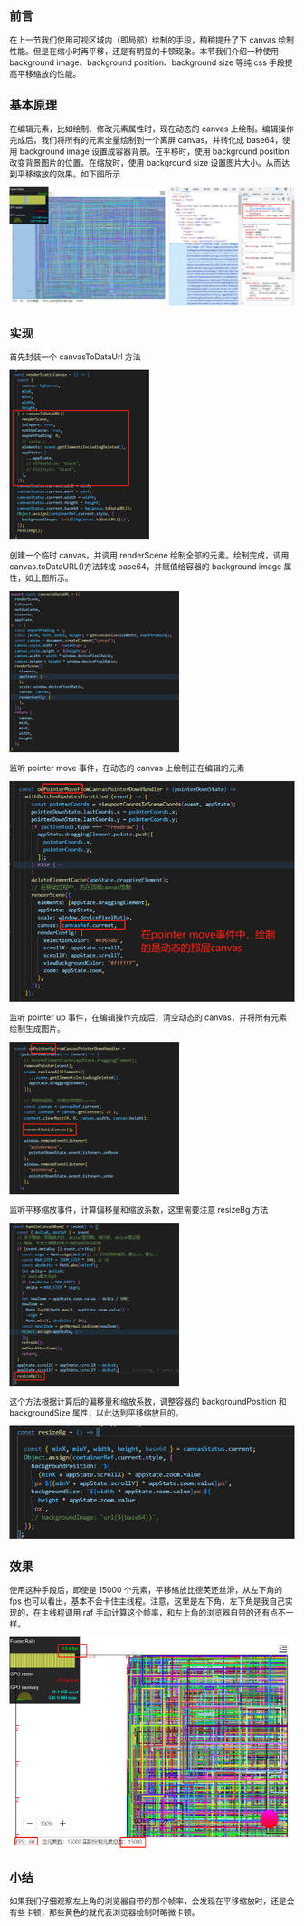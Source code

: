## 前言

在上一节我们使用可视区域内（即局部）绘制的手段，稍稍提升了下 canvas 绘制性能。但是在缩小时再平移，还是有明显的卡顿现象。本节我们介绍一种使用 background image、background position、background size 等纯 css 手段提高平移缩放的性能。

## 基本原理

在编辑元素，比如绘制、修改元素属性时，现在动态的 canvas 上绘制。编辑操作完成后，我们将所有的元素全量绘制到一个离屏 canvas，并转化成 base64，使用 background image 设置成容器背景。在平移时，使用 background position 改变背景图片的位置。在缩放时，使用 background size 设置图片大小。从而达到平移缩放的效果。如下图所示

![image](../../excalidraw-app/bg_01.png)

## 实现

首先封装一个 canvasToDataUrl 方法

![image](../../excalidraw-app/bg_02.png)

创建一个临时 canvas，并调用 renderScene 绘制全部的元素。绘制完成，调用 canvas.toDataURL()方法转成 base64，并赋值给容器的 background image 属性，如上图所示。

![image](../../excalidraw-app/bg_03.png)

监听 pointer move 事件，在动态的 canvas 上绘制正在编辑的元素

![image](../../excalidraw-app/bg_04.png)

监听 pointer up 事件，在编辑操作完成后，清空动态的 canvas，并将所有元素绘制生成图片。

![image](../../excalidraw-app/bg_05.png)

监听平移缩放事件，计算偏移量和缩放系数，这里需要注意 resizeBg 方法

![image](../../excalidraw-app/bg_06.png)

这个方法根据计算后的偏移量和缩放系数，调整容器的 backgroundPosition 和 backgroundSize 属性，以此达到平移缩放目的。

![image](../../excalidraw-app/bg_07.png)

## 效果

使用这种手段后，即使是 15000 个元素，平移缩放比德芙还丝滑，从左下角的 fps 也可以看出，基本不会卡住主线程。注意，这里是左下角，左下角是我自己实现的，在主线程调用 raf 手动计算这个帧率，和左上角的浏览器自带的还有点不一样。

![image](../../excalidraw-app/bg_08.png)

## 小结

如果我们仔细观察左上角的浏览器自带的那个帧率，会发现在平移缩放时，还是会有些卡顿，那些黄色的就代表浏览器绘制时略微卡顿。
